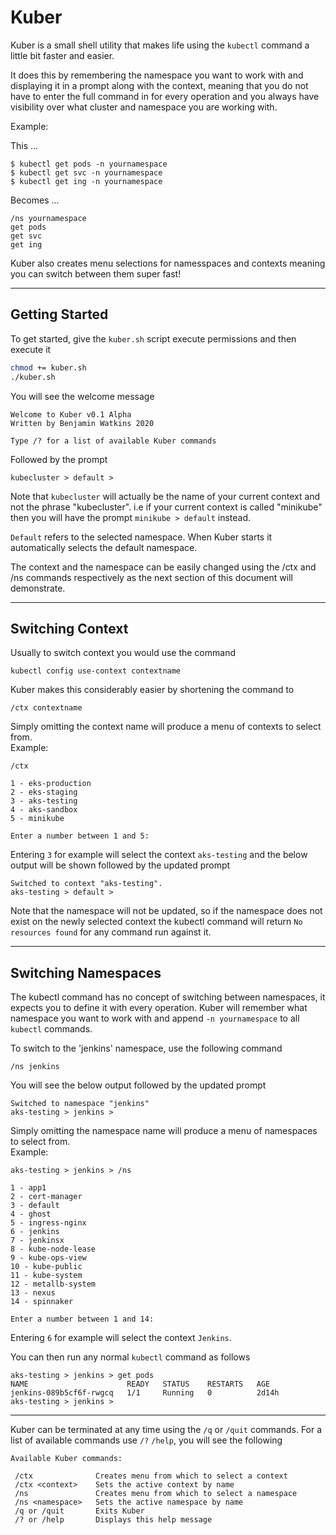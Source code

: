 # Kuber
 
Kuber is a small shell utility that makes life using the `kubectl` command a little bit faster and easier.

It does this by remembering the namespace you want to work with and displaying it in a prompt along with the context, meaning that you do not have to enter the full command in for every operation and you always have visibility over what cluster and namespace you are working with. 

Example:

This ...
```
$ kubectl get pods -n yournamespace
$ kubectl get svc -n yournamespace
$ kubectl get ing -n yournamespace
```

Becomes ...
```
/ns yournamespace
get pods
get svc
get ing
```

Kuber also creates menu selections for namesspaces and contexts meaning you can switch between them super fast!

---
## Getting Started

To get started, give the `kuber.sh` script execute permissions and then execute it

```bash 
chmod += kuber.sh
./kuber.sh
```
You will see the welcome message

```
Welcome to Kuber v0.1 Alpha
Written by Benjamin Watkins 2020

Type /? for a list of available Kuber commands
```

Followed by the prompt

```
kubecluster > default >
```

Note that `kubecluster` will actually be the name of your current context and not the phrase "kubecluster". i.e if your current context is called "minikube" then you will have the prompt `minikube > default` instead.

`Default` refers to the selected namespace. When Kuber starts it automatically selects the default namespace. 

The context and the namespace can be easily changed using the /ctx and /ns commands respectively as the next section of this document will demonstrate.

---
## Switching Context

Usually to switch context you would use the command 

```
kubectl config use-context contextname
```

Kuber makes this considerably easier by shortening the command to 

```
/ctx contextname
```

Simply omitting the context name will produce a menu of contexts to select from.
<br>
Example:

```
/ctx

1 - eks-production
2 - eks-staging
3 - aks-testing
4 - aks-sandbox
5 - minikube

Enter a number between 1 and 5:
```

Entering `3` for example will select the context `aks-testing` and the below output will be shown followed by the updated prompt

```
Switched to context "aks-testing".
aks-testing > default >
```

Note that the namespace will not be updated, so if the namespace does not exist on the newly selected context the kubectl command will return `No resources found` for any command run against it.

---
## Switching Namespaces

The kubectl command has no concept of switching between namespaces, it expects you to define it with every operation. Kuber will remember what namespace you want to work with and append `-n yournamespace` to all `kubectl` commands.

To switch to the 'jenkins' namespace, use the following command 

```
/ns jenkins
```

You will see the below output followed by the updated prompt

```
Switched to namespace "jenkins"
aks-testing > jenkins >
```

Simply omitting the namespace name will produce a menu of namespaces to select from.
<br>
Example:
```
aks-testing > jenkins > /ns

1 - app1
2 - cert-manager
3 - default
4 - ghost
5 - ingress-nginx
6 - jenkins
7 - jenkinsx
8 - kube-node-lease
9 - kube-ops-view
10 - kube-public
11 - kube-system
12 - metallb-system
13 - nexus
14 - spinnaker

Enter a number between 1 and 14:
```

Entering `6` for example will select the context `Jenkins`.

You can then run any normal `kubectl` command as follows

```
aks-testing > jenkins > get pods
NAME                      READY   STATUS    RESTARTS   AGE
jenkins-089b5cf6f-rwgcq   1/1     Running   0          2d14h
aks-testing > jenkins >
```

---
Kuber can be terminated at any time using the `/q` or `/quit` commands. For a list of available commands use `/?` `/help`, you will see the following

```
Available Kuber commands:

 /ctx              Creates menu from which to select a context
 /ctx <context>    Sets the active context by name
 /ns               Creates menu from which to select a namespace
 /ns <namespace>   Sets the active namespace by name
 /q or /quit       Exits Kuber
 /? or /help       Displays this help message
```